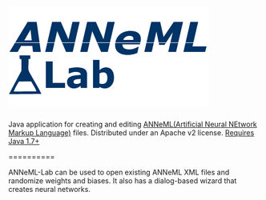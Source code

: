 ![logo](/src/ANNeML-lab.gif)
==========

Java application for creating and editing <a href="https://github.com/adam-nnl/ANNeML" target="_blank">ANNeML(Artificial Neural NEtwork Markup Language)</a> 
files. Distributed under an Apache v2 license. <a href="http://www.oracle.com/technetwork/java/javase/downloads/index.html" target="_blank">Requires Java 1.7+</a>

==========

ANNeML-Lab can be used to open existing ANNeML XML files and randomize weights and biases. It also has a dialog-based 
wizard that creates neural networks.

